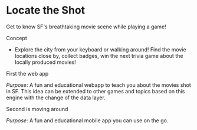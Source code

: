 # Locate the Shot

Get to know SF's breathtaking movie scene while playing a game!

Concept
- Explore the city from your keyboard or walking around! Find the movie locations close by, collect badges, win the next trivia game about the locally produced movies!

First the web app

_Purpose_: A fun and educational webapp to teach you about the movies shot in SF. This idea can be extended to other games and topics based on this engine with the change of the data layer.

Second is moving around

_Purpose_: A fun and educational mobile app you can use on the go.
